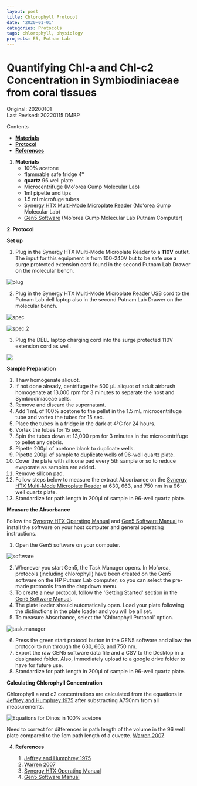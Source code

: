 ```yaml
---
layout: post
title: Chlorophyll Protocol
date: '2020-01-01'
categories: Protocols
tags: chlorophyll, physiology
projects: E5, Putnam Lab
---
```


# Quantifying Chl-a and Chl-c2 Concentration in Symbiodiniaceae from coral tissues

Original: 20200101  
Last Revised: 20220115 DMBP

Contents  
- [**Materials**](#Materials)   
- [**Protocol**](#Protocol)  
- [**References**](#References)  

1. <a name="Materials"></a> **Materials**
    - 	100% acetone
    - 	flammable safe fridge 4°
    - 	**quartz** 96 well plate
    -   Microcentrifuge (Mo'orea Gump Molecular Lab)
    - 	1ml pipette and tips
    -   1.5 ml microfuge tubes
    -   [Synergy HTX Multi-Mode Microplate Reader](https://www.biotek.com/products/detection-multi-mode-microplate-readers/synergy-htx-multi-mode-reader/) (Mo'orea Gump Molecular Lab)
    -   [Gen5 Software](https://www.biotek.com/products/software-robotics-software/gen5-microplate-reader-and-imager-software/) (Mo'orea Gump Molecular Lab Putnam Computer)


**2. <a name="Protocol"></a> Protocol**

**Set up**
1. Plug in the Synergy HTX Multi-Mode Microplate Reader to a **110V** outlet. The input for this equipment is from 100-240V but to be safe use a surge protected extension cord found in the second Putnam Lab Drawer on the molecular bench. 

![plug](https://raw.githubusercontent.com/urol-e5/protocols/master/images/spec_outlet.jpeg)

2. Plug in the Synergy HTX Multi-Mode Microplate Reader USB cord to the Putnam Lab dell laptop also in the second Putnam Lab Drawer on the molecular bench. 

![spec](https://raw.githubusercontent.com/urol-e5/protocols/master/images/spec_chlorophyll2.jpeg)

![spec.2](https://raw.githubusercontent.com/urol-e5/protocols/master/images/spec_chlorophyll.jpeg)


3. Plug the DELL laptop charging cord into the surge protected 110V extension cord as well.

![](https://raw.githubusercontent.com/urol-e5/protocols/master/images/spec_chloro.jpeg)

**Sample Preparation**  
1. Thaw homogenate aliquot.  
2. If not done already, centrifuge the 500 μL aliquot of adult airbrush homogenate at 13,000 rpm for 3 minutes to separate the host and Symbiodiniaceae cells.  
3. Remove and discard the supernatant.  
4. Add 1 mL of 100% acetone to the pellet in the 1.5 mL microcentrifuge tube and vortex the tubes for 15 sec.  
5. Place the tubes in a fridge in the dark at 4°C for 24 hours.  
6. Vortex the tubes for 15 sec.  
7. Spin the tubes down at 13,000 rpm for 3 minutes in the microcentrifuge to pellet any debris. 
8. Pipette 200µl of acetone blank to duplicate wells.  
9. Pipette 200µl of sample to duplicate wells of 96-well quartz plate.     
11. Cover the plate with silicone pad every 5th sample or so to reduce evaporate as samples are added.  
12. Remove silicon pad.   
13. Follow steps below to measure the extract Absorbance on the [Synergy HTX Multi-Mode Microplate Reader](https://www.biotek.com/products/detection-multi-mode-microplate-readers/synergy-htx-multi-mode-reader/) at 630, 663, and 750 nm in a 96-well quartz plate.
14. Standardize for path length in 200µl of sample in 96-well quartz plate.

**Measure the Absorbance**  

Follow the [Synergy HTX Operating Manual](https://github.com/urol-e5/protocols/blob/master/synergy_htx_manual.pdf) and [Gen5 Software Manual](https://github.com/urol-e5/protocols/blob/master/Gen5_software_manual.pdf) to install the software on your host computer and general operating instructions.

1. Open the Gen5 software on your computer.

![software](https://raw.githubusercontent.com/urol-e5/protocols/master/images/GEN5_chloro.jpeg)


2. Whenever you start Gen5, the Task Manager opens. In Mo'orea, protocols (including chlorophyll) have been created on the Gen5 software on the HP Putnam Lab computer, so you can select the pre-made protocols from the dropdown menu.
3. To create a new protocol, follow the 'Getting Started' section in the [Gen5 Software Manual](https://github.com/urol-e5/protocols/blob/master/Gen5_software_manual.pdf).
4. The plate loader should automatically open. Load your plate following the distinctions in the plate loader and you will be all set.
5. To measure Absorbance, select the 'Chlorophyll Protocol' option.

![task.manager](https://raw.githubusercontent.com/urol-e5/protocols/master/images/GEN5_software.jpeg)

6. Press the green start protocol button in the GEN5 software and allow the protocol to run through the 630, 663, and 750 nm.
7. Export the raw GEN5 software data file and a CSV to the Desktop in a designated folder. Also, immediately upload to a google drive folder to have for future use. 
8. Standardize for path length in 200µl of sample in 96-well quartz plate.


**Calculating Chlorophyll Concentration**  

Chlorophyll a and c2 concentrations are calculated from the equations in [Jeffrey and Humphrey 1975](https://reader.elsevier.com/reader/sd/pii/S0015379617307783?token=0937035D38C07F29ADF00F1F2A21F20F221219B1CC11A444A4F84D16B98EC3A6AD941D191BA2135A68C98BA62A0B69FE) after substracting A750nm from all measurements.  

![Equations for Dinos in 100% acetone](https://github.com/urol-e5/protocols/blob/master/images/JH_EQ.png)

Need to correct for differences in path length of the volume in the 96 well plate compared to the 1cm path length of a cuvette.
[Warren 2007](https://www.tandfonline.com/doi/full/10.1080/01904160802135092?casa_token=RqeUl1Ccg7AAAAAA%3A6SyNAs848qrRk1-Tf1g088xWD10z1Xngb8cmcgRvC3jYSYPugr2cL8QG9wFvrFj7xZF-pqqUozonRg)

4. <a name="References"></a> **References**

    1.  [Jeffrey and Humphrey 1975](https://reader.elsevier.com/reader/sd/pii/S0015379617307783?token=0937035D38C07F29ADF00F1F2A21F20F221219B1CC11A444A4F84D16B98EC3A6AD941D191BA2135A68C98BA62A0B69FE)
    2. [Warren 2007](https://www.tandfonline.com/doi/full/10.1080/01904160802135092?casa_token=RqeUl1Ccg7AAAAAA%3A6SyNAs848qrRk1-Tf1g088xWD10z1Xngb8cmcgRvC3jYSYPugr2cL8QG9wFvrFj7xZF-pqqUozonRg)
    3. [Synergy HTX Operating Manual](https://github.com/urol-e5/protocols/blob/master/synergy_htx_manual.pdf)
    4. [Gen5 Software Manual](https://github.com/urol-e5/protocols/blob/master/Gen5_software_manual.pdf)
